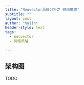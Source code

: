 ```yaml
---
title: "Neuvector源码分析之 网络策略"
subtitle: ""
layout: post
author: "hujin"
header-style: text
tags:
  - neuvector
  - 网络策略

---
```



## 架构图
TODO
